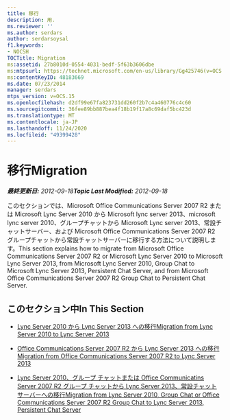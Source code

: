 ```yaml
---
title: 移行
description: 用.
ms.reviewer: ''
ms.author: serdars
author: serdarsoysal
f1.keywords:
- NOCSH
TOCTitle: Migration
ms:assetid: 27b8010d-0554-4031-bedf-5f63b3606dbe
ms:mtpsurl: https://technet.microsoft.com/en-us/library/Gg425746(v=OCS.15)
ms:contentKeyID: 48183669
ms.date: 07/23/2014
manager: serdars
mtps_version: v=OCS.15
ms.openlocfilehash: d2df99e67fa823731dd260f2b7c4a460776c4c60
ms.sourcegitcommit: 36fee89bb887bea4f18b19f17a8c69daf5bc423d
ms.translationtype: MT
ms.contentlocale: ja-JP
ms.lasthandoff: 11/24/2020
ms.locfileid: "49399428"
---
```

# <a name="migration"></a><span data-ttu-id="1ae7d-103">移行</span><span class="sxs-lookup"><span data-stu-id="1ae7d-103">Migration</span></span>

<div data-xmlns="http://www.w3.org/1999/xhtml">

<div class="topic" data-xmlns="http://www.w3.org/1999/xhtml" data-msxsl="urn:schemas-microsoft-com:xslt" data-cs="https://msdn.microsoft.com/">

<div data-asp="https://msdn2.microsoft.com/asp">



</div>

<div id="mainSection">

<div id="mainBody"><span data-ttu-id="1ae7d-104">

<span> </span></span><span class="sxs-lookup"><span data-stu-id="1ae7d-104">

<span> </span></span></span>

<span data-ttu-id="1ae7d-105">_**最終更新日:** 2012-09-18_</span><span class="sxs-lookup"><span data-stu-id="1ae7d-105">_**Topic Last Modified:** 2012-09-18_</span></span>

<span data-ttu-id="1ae7d-106">このセクションでは、Microsoft Office Communications Server 2007 R2 または Microsoft Lync Server 2010 から Microsoft lync server 2013、microsoft lync server 2010、グループチャットから Microsoft Lync server 2013、常設チャットサーバー、および Microsoft Office Communications Server 2007 R2 グループチャットから常設チャットサーバーに移行する方法について説明します。</span><span class="sxs-lookup"><span data-stu-id="1ae7d-106">This section explains how to migrate from Microsoft Office Communications Server 2007 R2 or Microsoft Lync Server 2010 to Microsoft Lync Server 2013, from Microsoft Lync Server 2010, Group Chat to Microsoft Lync Server 2013, Persistent Chat Server, and from Microsoft Office Communications Server 2007 R2 Group Chat to Persistent Chat Server.</span></span>

<div>

## <a name="in-this-section"></a><span data-ttu-id="1ae7d-107">このセクション中</span><span class="sxs-lookup"><span data-stu-id="1ae7d-107">In This Section</span></span>

  - [<span data-ttu-id="1ae7d-108">Lync Server 2010 から Lync Server 2013 への移行</span><span class="sxs-lookup"><span data-stu-id="1ae7d-108">Migration from Lync Server 2010 to Lync Server 2013</span></span>](migration-from-lync-server-2010-to-lync-server-2013.md)

  - [<span data-ttu-id="1ae7d-109">Office Communications Server 2007 R2 から Lync Server 2013 への移行</span><span class="sxs-lookup"><span data-stu-id="1ae7d-109">Migration from Office Communications Server 2007 R2 to Lync Server 2013</span></span>](migration-from-office-communications-server-2007-r2-to-lync-server-2013.md)

  - [<span data-ttu-id="1ae7d-110">Lync Server 2010、グループ チャットまたは Office Communicatins Server 2007 R2 グループ チャットから Lync Server 2013、常設チャット サーバーへの移行</span><span class="sxs-lookup"><span data-stu-id="1ae7d-110">Migration from Lync Server 2010, Group Chat or Office Communications Server 2007 R2 Group Chat to Lync Server 2013, Persistent Chat Server</span></span>](migration-from-lync-server-2010-group-chat-or-office-communications-server-2007-r2-group-chat-to-lync-server-2013-persistent-chat-server.md)

<span data-ttu-id="1ae7d-111"></div>

</div>

<span> </span>

</div>

</div>

</span><span class="sxs-lookup"><span data-stu-id="1ae7d-111"></div>

</div>

<span> </span>

</div>

</div>

</span></span></div>

